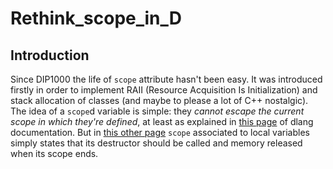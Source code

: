 # Rethink_scope_in_D
## Introduction
Since DIP1000 the life of `scope` attribute hasn't been easy. It was introduced firstly in order to implement RAII (Resource Acquisition Is Initialization) and stack allocation of classes (and maybe to please a lot of C++ nostalgic). The idea of a `scope`d variable is simple: they *cannot escape the current scope in which they're defined*, at least as explained in [this page](https://dlang.org/spec/function.html#scope-parameters) of dlang documentation. But in [this other page](https://dlang.org/spec/attribute.html#scope) `scope` associated to local variables simply states that its destructor should be called and memory released when its scope ends. 
